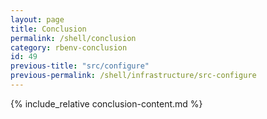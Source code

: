 ```yaml
---
layout: page
title: Conclusion
permalink: /shell/conclusion
category: rbenv-conclusion
id: 49
previous-title: "src/configure"
previous-permalink: /shell/infrastructure/src-configure
---
```


{% include_relative conclusion-content.md %}
